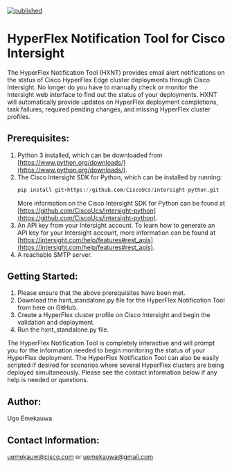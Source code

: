[![published](https://static.production.devnetcloud.com/codeexchange/assets/images/devnet-published.svg)](https://developer.cisco.com/codeexchange/github/repo/ugo-emekauwa/hyperflex-notification-tool)

# HyperFlex Notification Tool for Cisco Intersight
The HyperFlex Notification Tool (HXNT) provides email alert notifications on the status of Cisco HyperFlex Edge cluster deployments through Cisco Intersight.
No longer do you have to manually check or monitor the Intersight web interface to find out the status of your deployments.
HXNT will automatically provide updates on HyperFlex deployment completions, task failures, required pending changes, and missing HyperFlex cluster profiles.

## Prerequisites:
  1. Python 3 installed, which can be downloaded from [https://www.python.org/downloads/](https://www.python.org/downloads/).
  2. The Cisco Intersight SDK for Python, which can be installed by running:
     ```py
     pip install git+https://github.com/CiscoUcs/intersight-python.git
     ```
     More information on the Cisco Intersight SDK for Python can be found at [https://github.com/CiscoUcs/intersight-python](https://github.com/CiscoUcs/intersight-python).
  3. An API key from your Intersight account. To learn how to generate an API key for your Intersight account, more information can be found at [https://intersight.com/help/features#rest_apis](https://intersight.com/help/features#rest_apis).
  4. A reachable SMTP server.

## Getting Started:

  1. Please ensure that the above prerequisites have been met.
  2. Download the hxnt_standalone.py file for the HyperFlex Notification Tool from here on GitHub.
  3. Create a HyperFlex cluster profile on Cisco Intersight and begin the validation and deployment.
  4. Run the hxnt_standalone.py file.


The HyperFlex Notification Tool is completely interactive and will prompt you for the information needed to begin monitoring the status of your HyperFlex deployment.
The HyperFlex Notification Tool can also be easily scripted if desired for scenarios where several HyperFlex clusters are being deployed simultaneously. Please see the contact information below if any help is needed or questions.

## Author:
Ugo Emekauwa

## Contact Information:
uemekauw@cisco.com or uemekauwa@gmail.com

